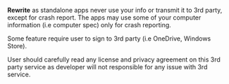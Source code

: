 **Rewrite** as standalone apps never use your info or transmit it to 3rd party, except for crash report.
The apps may use some of your computer information (i.e computer spec) only for crash reporting.

Some feature require user to sign to 3rd party (i.e OneDrive, Windows Store).

User should carefully read any license and privacy agreement on this 3rd party service as developer will not responsible for any issue with 3rd service.
